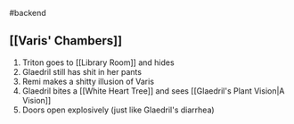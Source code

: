 #backend 
## [[Varis' Chambers]]
1. Triton goes to [[Library Room]] and hides
2. Glaedril still has shit in her pants
3. Remi makes a shitty illusion of Varis
4. Glaedril bites a [[White Heart Tree]] and sees [[Glaedril's Plant Vision|A Vision]]
5. Doors open explosively (just like Glaedril's diarrhea)